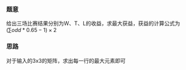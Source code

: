 ### 题意
给出三场比赛结果分别为W、T、L的收益，求最大获益，获益的计算公式为$(\sum odd  * 0.65 - 1) \times 2$

### 思路
对于输入的3x3的矩阵，求出每一行的最大元素即可